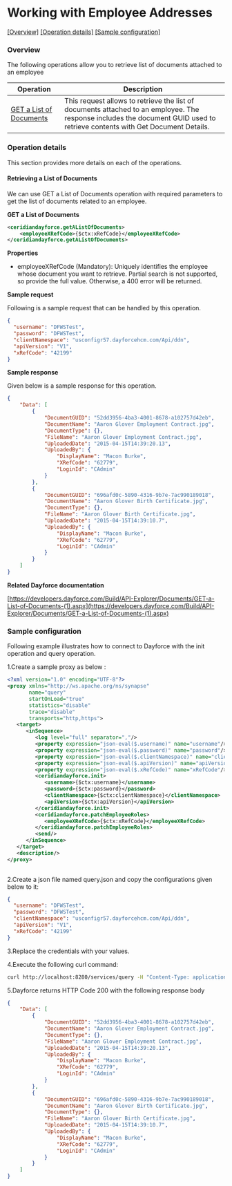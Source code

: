 # Working with Employee Addresses

[[Overview]](#overview)  [[Operation details]](#operation-details)  [[Sample configuration]](#sample-configuration)

### Overview 

The following operations allow you to retrieve list of documents attached to an employee

| Operation | Description |
| ------------- |-------------|
|[GET a List of Documents](#retrieving-a-list-of-documents)| This request allows to retrieve the list of documents attached to an employee. The response includes the document GUID used to retrieve contents with Get Document Details. |

### Operation details

This section provides more details on each of the operations.

#### Retrieving a List of Documents
We can use GET a List of Documents operation with required parameters to get the list of documents related to an employee.

**GET a List of Documents**
```xml
<ceridiandayforce.getAListOfDocuments>
    <employeeXRefCode>{$ctx:xRefCode}</employeeXRefCode>
</ceridiandayforce.getAListOfDocuments>
```

**Properties**

* employeeXRefCode (Mandatory): Uniquely identifies the employee whose document you want to retrieve. Partial search is not supported, so provide the full value. Otherwise, a 400 error will be returned.

**Sample request**

Following is a sample request that can be handled by this operation.

```json
{
  "username": "DFWSTest",
  "password": "DFWSTest",
  "clientNamespace": "usconfigr57.dayforcehcm.com/Api/ddn",
  "apiVersion": "V1",
  "xRefCode": "42199"
}
```

**Sample response**

Given below is a sample response for this operation.

```json
{
    "Data": [
        {
            "DocumentGUID": "52dd3956-4ba3-4001-8678-a102757d42eb",
            "DocumentName": "Aaron Glover Employment Contract.jpg",
            "DocumentType": {},
            "FileName": "Aaron Glover Employment Contract.jpg",
            "UploadedDate": "2015-04-15T14:39:20.13",
            "UploadedBy": {
                "DisplayName": "Macon Burke",
                "XRefCode": "62779",
                "LoginId": "CAdmin"
            }
        },
        {
            "DocumentGUID": "696afd0c-5890-4316-9b7e-7ac990189018",
            "DocumentName": "Aaron Glover Birth Certificate.jpg",
            "DocumentType": {},
            "FileName": "Aaron Glover Birth Certificate.jpg",
            "UploadedDate": "2015-04-15T14:39:10.7",
            "UploadedBy": {
                "DisplayName": "Macon Burke",
                "XRefCode": "62779",
                "LoginId": "CAdmin"
            }
        }
    ]
}
```

**Related Dayforce documentation**

[https://developers.dayforce.com/Build/API-Explorer/Documents/GET-a-List-of-Documents-(1).aspx](https://developers.dayforce.com/Build/API-Explorer/Documents/GET-a-List-of-Documents-(1).aspx)

### Sample configuration

Following example illustrates how to connect to Dayforce with the init operation and query operation.

1.Create a sample proxy as below :
```xml
<?xml version="1.0" encoding="UTF-8"?>
<proxy xmlns="http://ws.apache.org/ns/synapse"
       name="query"
       startOnLoad="true"
       statistics="disable"
       trace="disable"
       transports="http,https">
   <target>
      <inSequence>
         <log level="full" separator=","/>
         <property expression="json-eval($.username)" name="username"/>
         <property expression="json-eval($.password)" name="password"/>
         <property expression="json-eval($.clientNamespace)" name="clientNamespace"/>
         <property expression="json-eval($.apiVersion)" name="apiVersion"/>
         <property expression="json-eval($.xRefCode)" name="xRefCode"/>
         <ceridiandayforce.init>
            <username>{$ctx:username}</username>
            <password>{$ctx:password}</password>
            <clientNamespace>{$ctx:clientNamespace}</clientNamespace>
            <apiVersion>{$ctx:apiVersion}</apiVersion>
         </ceridiandayforce.init>
         <ceridiandayforce.patchEmployeeRoles>
            <employeeXRefCode>{$ctx:xRefCode}</employeeXRefCode>
         </ceridiandayforce.patchEmployeeRoles>
         <send/>
      </inSequence>
   </target>
   <description/>
</proxy>
                                
```

2.Create a json file named query.json and copy the configurations given below to it:

```json
{
  "username": "DFWSTest",
  "password": "DFWSTest",
  "clientNamespace": "usconfigr57.dayforcehcm.com/Api/ddn",
  "apiVersion": "V1",
  "xRefCode": "42199"
}
```
3.Replace the credentials with your values.

4.Execute the following curl command:

```bash
curl http://localhost:8280/services/query -H "Content-Type: application/json" -d @query.json
```
5.Dayforce returns HTTP Code 200 with the following response body

```json
{
    "Data": [
        {
            "DocumentGUID": "52dd3956-4ba3-4001-8678-a102757d42eb",
            "DocumentName": "Aaron Glover Employment Contract.jpg",
            "DocumentType": {},
            "FileName": "Aaron Glover Employment Contract.jpg",
            "UploadedDate": "2015-04-15T14:39:20.13",
            "UploadedBy": {
                "DisplayName": "Macon Burke",
                "XRefCode": "62779",
                "LoginId": "CAdmin"
            }
        },
        {
            "DocumentGUID": "696afd0c-5890-4316-9b7e-7ac990189018",
            "DocumentName": "Aaron Glover Birth Certificate.jpg",
            "DocumentType": {},
            "FileName": "Aaron Glover Birth Certificate.jpg",
            "UploadedDate": "2015-04-15T14:39:10.7",
            "UploadedBy": {
                "DisplayName": "Macon Burke",
                "XRefCode": "62779",
                "LoginId": "CAdmin"
            }
        }
    ]
}
```
